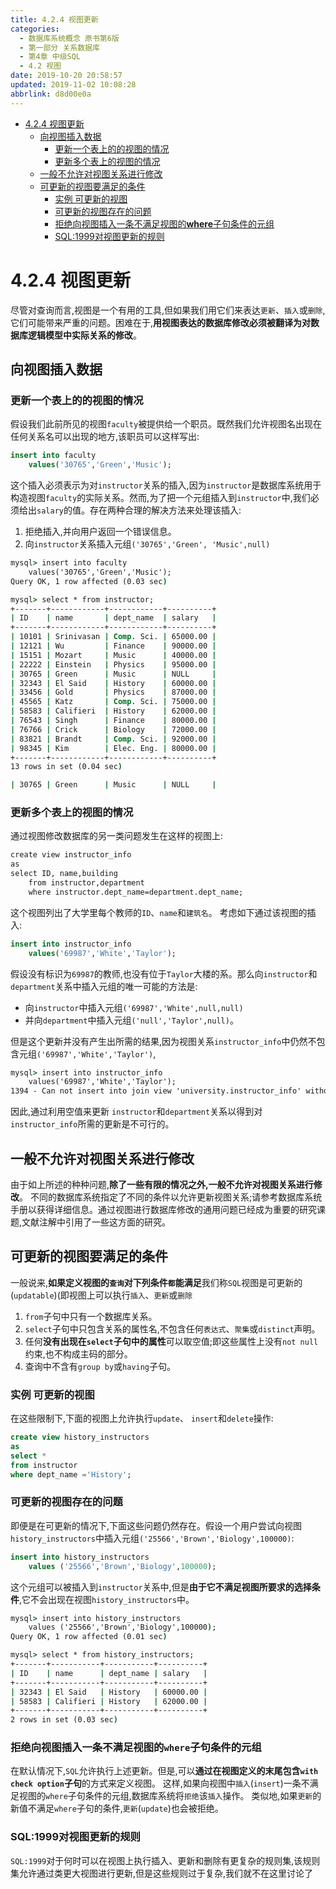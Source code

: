 ```yaml
---
title: 4.2.4 视图更新
categories: 
  - 数据库系统概念 原书第6版
  - 第一部分 关系数据库
  - 第4章 中级SQL
  - 4.2 视图
date: 2019-10-20 20:58:57
updated: 2019-11-02 10:08:28
abbrlink: d8d00e0a
---
```

- [4.2.4 视图更新](/ReadingNotes/d8d00e0a/#4-2-4-视图更新)
    - [向视图插入数据](/ReadingNotes/d8d00e0a/#向视图插入数据)
        - [更新一个表上的的视图的情况](/ReadingNotes/d8d00e0a/#更新一个表上的的视图的情况)
        - [更新多个表上的视图的情况](/ReadingNotes/d8d00e0a/#更新多个表上的视图的情况)
    - [一般不允许对视图关系进行修改](/ReadingNotes/d8d00e0a/#一般不允许对视图关系进行修改)
    - [可更新的视图要满足的条件](/ReadingNotes/d8d00e0a/#可更新的视图要满足的条件)
        - [实例 可更新的视图](/ReadingNotes/d8d00e0a/#实例-可更新的视图)
        - [可更新的视图存在的问题](/ReadingNotes/d8d00e0a/#可更新的视图存在的问题)
        - [拒绝向视图插入一条不满足视图的**where**子句条件的元组](/ReadingNotes/d8d00e0a/#拒绝向视图插入一条不满足视图的where子句条件的元组)
        - [SQL:1999对视图更新的规则](/ReadingNotes/d8d00e0a/#SQL-1999对视图更新的规则)

<!--more-->
<script src="https://cdn.bootcss.com/jquery/3.4.0/jquery.slim.min.js"></script>
<script>$(document).ready(function () {$(".post-body > ul:nth-child(1)").hide();});</script>

<!--end-->
<!--SSTStart-->
# 4.2.4 视图更新 #
尽管对查询而言,视图是一个有用的工具,但如果我们用它们来表达`更新`、`插入`或`删除`,它们可能带来严重的问题。困难在于,**用视图表达的数据库修改必须被翻译为对数据库逻辑模型中实际关系的修改**。
## 向视图插入数据 ##
### 更新一个表上的的视图的情况 ###
假设我们此前所见的视图`faculty`被提供给一个职员。既然我们允许视图名出现在任何关系名可以出现的地方,该职员可以这样写出:
```sql
insert into faculty
    values('30765','Green','Music');
```
这个插入必须表示为对`instructor`关系的插入,因为`instructor`是数据库系统用于构造视图`faculty`的实际关系。然而,为了把一个元组插入到`instructor`中,我们必须给出`salary`的值。存在两种合理的解决方法来处理该插入:
1. 拒绝插入,并向用户返回一个错误信息。
2. 向`instructor`关系插入元组`('30765','Green', 'Music',null)`

```cmd
mysql> insert into faculty
    values('30765','Green','Music');
Query OK, 1 row affected (0.03 sec)

mysql> select * from instructor;
+-------+------------+------------+----------+
| ID    | name       | dept_name  | salary   |
+-------+------------+------------+----------+
| 10101 | Srinivasan | Comp. Sci. | 65000.00 |
| 12121 | Wu         | Finance    | 90000.00 |
| 15151 | Mozart     | Music      | 40000.00 |
| 22222 | Einstein   | Physics    | 95000.00 |
| 30765 | Green      | Music      | NULL     |
| 32343 | El Said    | History    | 60000.00 |
| 33456 | Gold       | Physics    | 87000.00 |
| 45565 | Katz       | Comp. Sci. | 75000.00 |
| 58583 | Califieri  | History    | 62000.00 |
| 76543 | Singh      | Finance    | 80000.00 |
| 76766 | Crick      | Biology    | 72000.00 |
| 83821 | Brandt     | Comp. Sci. | 92000.00 |
| 98345 | Kim        | Elec. Eng. | 80000.00 |
+-------+------------+------------+----------+
13 rows in set (0.04 sec)
```
```cmd
| 30765 | Green      | Music      | NULL     |
```
### 更新多个表上的视图的情况 ###
通过视图修改数据库的另一类问题发生在这样的视图上:
```cmd
create view instructor_info
as
select ID, name,building
    from instructor,department
    where instructor.dept_name=department.dept_name;
```
这个视图列出了大学里每个教师的`ID`、`name`和`建筑名`。
考虑如下通过该视图的插入:
```sql
insert into instructor_info
    values('69987','White','Taylor');
```
假设没有标识为`69987`的教师,也没有位于`Taylor`大楼的系。那么向`instructor`和`department`关系中插入元组的唯一可能的方法是:
- 向`instructor`中插入元组`('69987','White',null,null)`
- 并向`department`中插入元组`('null','Taylor',null)`。

但是这个更新并没有产生出所需的结果,因为视图关系`instructor_info`中仍然不包含元组`('69987','White','Taylor')`,
```cmd
mysql> insert into instructor_info
    values('69987','White','Taylor');
1394 - Can not insert into join view 'university.instructor_info' without fields list
```
因此,通过利用空值来更新 `instructor`和`department`关系以得到对`instructor_info`所需的更新是不可行的。
## 一般不允许对视图关系进行修改 ##
由于如上所述的种种问题,**除了一些有限的情况之外,一般不允许对视图关系进行修改**。
不同的数据库系统指定了不同的条件以允许更新视图关系;请参考数据库系统手册以获得详细信息。通过视图进行数据库修改的通用问题已经成为重要的研究课题,文献注解中引用了一些这方面的研究。
## 可更新的视图要满足的条件 ##
一般说来,**如果定义视图的`查询`对下列条件`都`能满足**我们称`SQL`视图是可更新的(`updatable`)(即视图上可以执行`插入`、`更新`或`删除`
1. `from`子句中只有一个数据库关系。
2. `select`子句中只包含关系的属性名,不包含任何`表达式`、`聚集`或`distinct`声明。
3. 任何**没有出现在`select`子句中的属性**可以取空值;即这些属性上没有`not null`约束,也不构成主码的部分。
4. 查询中不含有`group by`或`having`子句。

### 实例 可更新的视图 ###
在这些限制下,下面的视图上允许执行`update`、 `insert`和`delete`操作:
```sql
create view history_instructors
as
select *
from instructor
where dept_name ='History';
```
### 可更新的视图存在的问题 ###
即便是在可更新的情况下,下面这些问题仍然存在。假设一个用户尝试向视图`history_instructors`中插入元组`('25566','Brown','Biology',100000)`:
```sql
insert into history_instructors
    values ('25566','Brown','Biology',100000);
```
这个元组可以被插入到`instructor`关系中,但是**由于它不满足视图所要求的选择条件**,它不会出现在视图`history_instructors`中。
```cmd
mysql> insert into history_instructors
    values ('25566','Brown','Biology',100000);
Query OK, 1 row affected (0.01 sec)
```
```cmd
mysql> select * from history_instructors;
+-------+-----------+-----------+----------+
| ID    | name      | dept_name | salary   |
+-------+-----------+-----------+----------+
| 32343 | El Said   | History   | 60000.00 |
| 58583 | Califieri | History   | 62000.00 |
+-------+-----------+-----------+----------+
2 rows in set (0.03 sec)
```
### 拒绝向视图插入一条不满足视图的`where`子句条件的元组 ###
在默认情况下,`SQL`允许执行上述更新。但是,可以**通过在视图定义的末尾包含`with check option`子句**的方式来定义视图。
这样,如果向视图中`插入`(`insert`)一条不满足视图的`where`子句条件的元组,数据库系统将`拒绝`该`插入`操作。
类似地,如果`更新`的新值不满足`where`子句的条件,`更新`(`update`)也会被拒绝。

### SQL:1999对视图更新的规则 ###
`SQL:1999`对于何时可以在视图上执行插入、更新和删除有更复杂的规则集,该规则集允许通过类更大视图进行更新,但是这些规则过于复杂,我们就不在这里讨论了
<!--SSTStop-->

